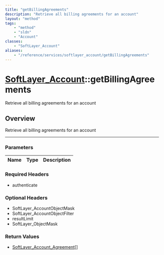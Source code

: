 ```yaml
---
title: "getBillingAgreements"
description: "Retrieve all billing agreements for an account"
layout: "method"
tags:
    - "method"
    - "sldn"
    - "Account"
classes:
    - "SoftLayer_Account"
aliases:
    - "/reference/services/softlayer_account/getBillingAgreements"
---
```

# [SoftLayer_Account](/reference/services/SoftLayer_Account)::getBillingAgreements


Retrieve all billing agreements for an account


## Overview 
Retrieve all billing agreements for an account

-----

### Parameters 
|Name | Type | Description |
| --- | --- | --- |


### Required Headers
* authenticate


### Optional Headers
* SoftLayer_AccountObjectMask
* SoftLayer_AccountObjectFilter
* resultLimit
* SoftLayer_ObjectMask

### Return Values
* <a href='/reference/datatypes/SoftLayer_Account_Agreement'>SoftLayer_Account_Agreement[] </a>




